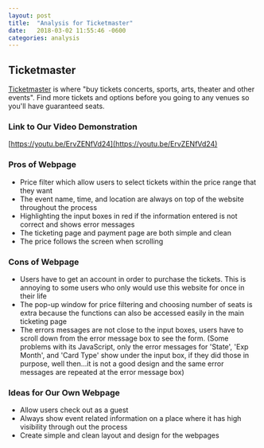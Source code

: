 ```yaml
---
layout: post
title:  "Analysis for Ticketmaster"
date:   2018-03-02 11:55:46 -0600
categories: analysis
---
```


## Ticketmaster

[Ticketmaster](https://www.ticketmaster.com/) is where "buy tickets concerts,
sports, arts, theater and other events". Find more tickets and options before
you going to any venues so you'll have guaranteed seats.

### Link to Our Video Demonstration

[https://youtu.be/ErvZENfVd24](https://youtu.be/ErvZENfVd24)

### Pros of Webpage

* Price filter which allow users to select tickets within the price range that they want
* The event name, time, and location are always on top of the website throughout the process
* Highlighting the input boxes in red if the information entered is not correct and shows error messages
* The ticketing page and payment page are both simple and clean
* The price follows the screen when scrolling

### Cons of Webpage

* Users have to get an account in order to purchase the tickets. This is annoying
  to some users who only would use this website for once in their life
* The pop-up window for price filtering and choosing number of seats is extra because
  the functions can also be accessed easily in the main ticketing page
* The errors messages are not close to the input boxes, users have to scroll down
  from the error message box to see the form. (Some problems with its JavaScript,
  only the error messages for 'State', 'Exp Month', and 'Card Type' show under the
  input box, if they did those in purpose, well then...it is not a good design and
  the same error messages are repeated at the error message box)

### Ideas for Our Own Webpage

* Allow users check out as a guest
* Always show event related information on a place where it has high visibility through out the process
* Create simple and clean layout and design for the webpages

